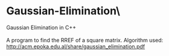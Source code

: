 # Gaussian-Elimination\
Gaussian Elimination in C++\
\
A program to find the RREF of a square matrix. Algorithm used: http://acm.epoka.edu.al/share/gaussian_elimination.pdf
